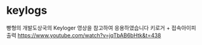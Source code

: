# keylogs


빵형의 개발도상국의 Keyloger 영상을 참고하여 응용하였습니다
키로거 + 접속아이피출력
https://www.youtube.com/watch?v=jqTbAB6bHtk&t=438
